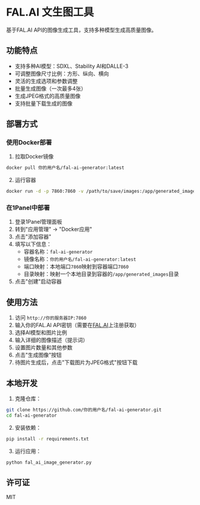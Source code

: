 # FAL.AI 文生图工具

基于FAL.AI API的图像生成工具，支持多种模型生成高质量图像。

## 功能特点

- 支持多种AI模型：SDXL、Stability AI和DALLE-3
- 可调整图像尺寸比例：方形、纵向、横向
- 灵活的生成选项和参数调整
- 批量生成图像（一次最多4张）
- 生成JPEG格式的高质量图像
- 支持批量下载生成的图像

## 部署方式

### 使用Docker部署

1. 拉取Docker镜像
```bash
docker pull 你的用户名/fal-ai-generator:latest
```

2. 运行容器
```bash
docker run -d -p 7860:7860 -v /path/to/save/images:/app/generated_images 你的用户名/fal-ai-generator:latest
```

### 在1Panel中部署

1. 登录1Panel管理面板
2. 转到"应用管理" -> "Docker应用"
3. 点击"添加容器"
4. 填写以下信息：
   - 容器名称：`fal-ai-generator`
   - 镜像名称：`你的用户名/fal-ai-generator:latest`
   - 端口映射：本地端口`7860`映射到容器端口`7860`
   - 目录映射：映射一个本地目录到容器的`/app/generated_images`目录
5. 点击"创建"启动容器

## 使用方法

1. 访问 `http://你的服务器IP:7860`
2. 输入你的FAL.AI API密钥（需要在[FAL.AI](https://fal.ai)上注册获取）
3. 选择AI模型和图片比例
4. 输入详细的图像描述（提示词）
5. 设置图片数量和其他参数
6. 点击"生成图像"按钮
7. 待图片生成后，点击"下载图片为JPEG格式"按钮下载

## 本地开发

1. 克隆仓库：
```bash
git clone https://github.com/你的用户名/fal-ai-generator.git
cd fal-ai-generator
```

2. 安装依赖：
```bash
pip install -r requirements.txt
```

3. 运行应用：
```bash
python fal_ai_image_generator.py
```

## 许可证

MIT 
